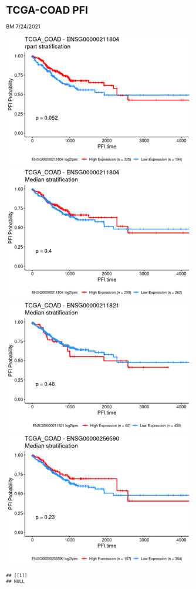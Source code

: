 TCGA-COAD PFI
================
BM
7/24/2021

![](../mds/TCGA_COAD.PFI_files/figure-markdown_github/survivalPlots-1.png)![](../mds/TCGA_COAD.PFI_files/figure-markdown_github/survivalPlots-2.png)![](../mds/TCGA_COAD.PFI_files/figure-markdown_github/survivalPlots-3.png)![](../mds/TCGA_COAD.PFI_files/figure-markdown_github/survivalPlots-4.png)

    ## [[1]]
    ## NULL
